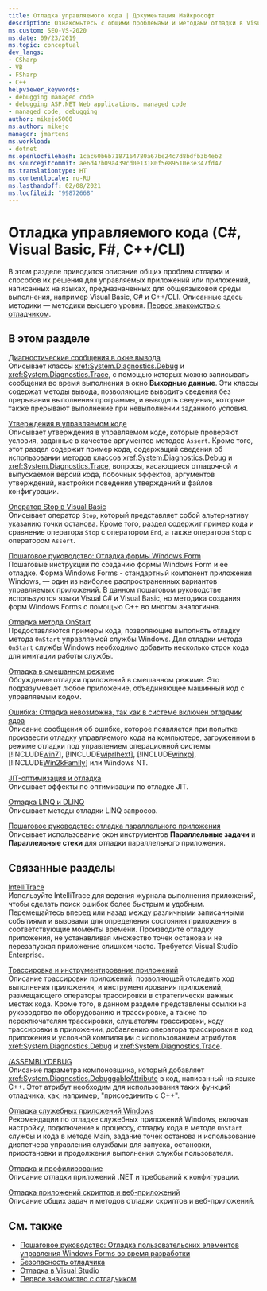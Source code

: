 ```yaml
---
title: Отладка управляемого кода | Документация Майкрософт
description: Ознакомьтесь с общими проблемами и методами отладки в Visual Studio для управляемых приложений или приложений, написанных на языках, предназначенных для среды CLR.
ms.custom: SEO-VS-2020
ms.date: 09/23/2019
ms.topic: conceptual
dev_langs:
- CSharp
- VB
- FSharp
- C++
helpviewer_keywords:
- debugging managed code
- debugging ASP.NET Web applications, managed code
- managed code, debugging
author: mikejo5000
ms.author: mikejo
manager: jmartens
ms.workload:
- dotnet
ms.openlocfilehash: 1cac60b6b7187164780a67be24c7d8bdfb3b4eb2
ms.sourcegitcommit: ae6d47b09a439cd0e13180f5e89510e3e347fd47
ms.translationtype: HT
ms.contentlocale: ru-RU
ms.lasthandoff: 02/08/2021
ms.locfileid: "99872668"
---
```

# <a name="debug-managed-code-c-visual-basic-f-ccli"></a>Отладка управляемого кода (C#, Visual Basic, F#, C++/CLI)

В этом разделе приводится описание общих проблем отладки и способов их решения для управляемых приложений или приложений, написанных на языках, предназначенных для общеязыковой среды выполнения, например Visual Basic, C# и C++/CLI. Описанные здесь методики — методики высшего уровня. [Первое знакомство с отладчиком](../debugger/debugger-feature-tour.md).

## <a name="in-this-section"></a>В этом разделе

[Диагностические сообщения в окне вывода](../debugger/diagnostic-messages-in-the-output-window.md)\
Описывает классы <xref:System.Diagnostics.Debug> и <xref:System.Diagnostics.Trace>, с помощью которых можно записывать сообщения во время выполнения в окно **Выходные данные**. Эти классы содержат методы вывода, позволяющие выводить сведения без прерывания выполнения программы, и выводить сведения, которые также прерывают выполнение при невыполнении заданного условия.

[Утверждения в управляемом коде](../debugger/assertions-in-managed-code.md)\
Описывает утверждения в управляемом коде, которые проверяют условия, заданные в качестве аргументов методов `Assert`. Кроме того, этот раздел содержит пример кода, содержащий сведения об использовании методов классов <xref:System.Diagnostics.Debug> и <xref:System.Diagnostics.Trace>, вопросы, касающиеся отладочной и выпускаемой версий кода, побочных эффектов, аргументов утверждений, настройки поведения утверждений и файлов конфигурации.

[Оператор Stop в Visual Basic](../debugger/stop-statements-in-visual-basic.md)\
Описывает оператор `Stop`, который представляет собой альтернативу указанию точки останова. Кроме того, раздел содержит пример кода и сравнение оператора `Stop` с оператором `End`, а также оператора `Stop` с оператором `Assert`.

[Пошаговое руководство: Отладка формы Windows Form](../debugger/walkthrough-debugging-a-windows-form.md)\
Пошаговые инструкции по созданию формы Windows Form и ее отладке. Форма Windows Forms - стандартный компонент приложения Windows, — один из наиболее распространенных вариантов управляемых приложений. В данном пошаговом руководстве используются языки Visual C# и Visual Basic, но методика создания форм Windows Forms с помощью C++ во многом аналогична.

[Отладка метода OnStart](../debugger/how-to-debug-the-onstart-method.md)\
Предоставляются примеры кода, позволяющие выполнять отладку метода `OnStart` управляемой службы Windows. Для отладки метода `OnStart` службы Windows необходимо добавить несколько строк кода для имитации работы службы.

[Отладка в смешанном режиме](../debugger/debugging-mixed-mode-applications.md)\
Обсуждение отладки приложений в смешанном режиме. Это подразумевает любое приложение, объединяющее машинный код с управляемым кодом.

[Ошибка: Отладка невозможна, так как в системе включен отладчик ядра](../debugger/error-debugging-isn-t-possible-because-a-kernel-debugger-is-enabled-on-the-system.md)\
Описание сообщения об ошибке, которое появляется при попытке произвести отладку управляемого кода на компьютере, загруженном в режиме отладки под управлением операционной системы [!INCLUDE[win7](../debugger/includes/win7_md.md)], [!INCLUDE[wiprlhext](../debugger/includes/wiprlhext_md.md)], [!INCLUDE[winxp](../code-quality/includes/winxp_md.md)], [!INCLUDE[Win2kFamily](../code-quality/includes/win2kfamily_md.md)] или Windows NT.

[JIT-оптимизация и отладка](../debugger/jit-optimization-and-debugging.md)\
Описывает эффекты по оптимизации по отладке JIT.

[Отладка LINQ и DLINQ](../debugger/debugging-linq.md)\
Описывает методы отладки LINQ запросов.

[Пошаговое руководство: отладка параллельного приложения](../debugger/walkthrough-debugging-a-parallel-application.md)\
Описывает использование окон инструментов **Параллельные задачи** и **Параллельные стеки** для отладки параллельного приложения.

## <a name="related-sections"></a>Связанные разделы

[IntelliTrace](../debugger/intellitrace.md)\
Используйте IntelliTrace для ведения журнала выполнения приложений, чтобы сделать поиск ошибок более быстрым и удобным. Перемещайтесь вперед или назад между различными записанными событиями и вызовами для определения состояния приложения в соответствующие моменты времени. Производите отладку приложения, не устанавливая множество точек останова и не перезапуская приложение слишком часто. Требуется Visual Studio Enterprise.

[Трассировка и инструментирование приложений](/dotnet/framework/debug-trace-profile/tracing-and-instrumenting-applications)\
Описание трассировки приложений, позволяющей отследить ход выполнения приложения, и инструментирования приложений, размещающего операторы трассировки в стратегически важных местах кода. Кроме того, в данном разделе представлены ссылки на руководство по оборудованию и трассировке, а также по переключателям трассировки, слушателям трассировки, коду трассировки в приложении, добавлению оператора трассировки в код приложения и условной компиляции с использованием атрибутов <xref:System.Diagnostics.Debug> и <xref:System.Diagnostics.Trace>.

[/ASSEMBLYDEBUG](/cpp/build/reference/assemblydebug-add-debuggableattribute)\
Описание параметра компоновщика, который добавляет <xref:System.Diagnostics.DebuggableAttribute> в код, написанный на языке C++. Этот атрибут необходим для использования таких функций отладчика, как, например, "присоединить с C++".

[Отладка служебных приложений Windows](/dotnet/framework/windows-services/how-to-debug-windows-service-applications)\
Рекомендации по отладке служебных приложений Windows, включая настройку, подключение к процессу, отладку кода в методе `OnStart` службы и кода в методе Main, задание точек останова и использование диспетчера управления службами для запуска, остановки, приостановки и продолжения выполнения службы пользователя.

[Отладка и профилирование](/dotnet/framework/debug-trace-profile/index)\
Описание отладки приложений .NET и требований к конфигурации.

[Отладка приложений скриптов и веб-приложений](how-to-enable-debugging-for-aspnet-applications.md)\
Описание общих задач и методов отладки скриптов и веб-приложений.

## <a name="see-also"></a>См. также

- [Пошаговое руководство: Отладка пользовательских элементов управления Windows Forms во время разработки](/dotnet/framework/winforms/controls/walkthrough-debugging-custom-windows-forms-controls-at-design-time)
- [Безопасность отладчика](../debugger/debugger-security.md)
- [Отладка в Visual Studio](../debugger/index.yml)
- [Первое знакомство с отладчиком](../debugger/debugger-feature-tour.md)